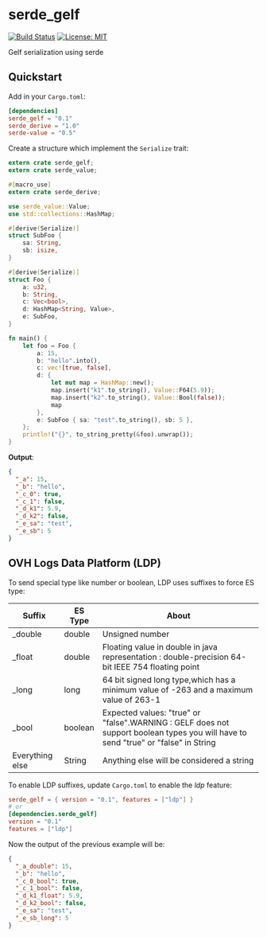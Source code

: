# serde_gelf

[![Build Status](https://travis-ci.org/cdumay/serde_gelf.svg?branch=master)](https://travis-ci.org/cdumay/serde_gelf)
[![License: MIT](https://img.shields.io/badge/License-MIT-brightgreen.svg)](./LICENSE)

Gelf serialization using serde

## Quickstart

Add in your `Cargo.toml`:
```toml
[dependencies]
serde_gelf = "0.1"
serde_derive = "1.0"
serde-value = "0.5"
```

Create a structure which implement the `Serialize` trait: 
```rust
extern crate serde_gelf;
extern crate serde_value;

#[macro_use]
extern crate serde_derive;

use serde_value::Value;
use std::collections::HashMap;

#[derive(Serialize)]
struct SubFoo {
    sa: String,
    sb: isize,
}

#[derive(Serialize)]
struct Foo {
    a: u32,
    b: String,
    c: Vec<bool>,
    d: HashMap<String, Value>,
    e: SubFoo,
}

fn main() {
    let foo = Foo {
        a: 15,
        b: "hello".into(),
        c: vec![true, false],
        d: {
            let mut map = HashMap::new();
            map.insert("k1".to_string(), Value::F64(5.9));
            map.insert("k2".to_string(), Value::Bool(false));
            map
        },
        e: SubFoo { sa: "test".to_string(), sb: 5 },
    };
    println!("{}", to_string_pretty(&foo).unwrap());
}
```
**Output**:
```json
{
  "_a": 15,
  "_b": "hello",
  "_c_0": true,
  "_c_1": false,
  "_d_k1": 5.9,
  "_d_k2": false,
  "_e_sa": "test",
  "_e_sb": 5
}
```

## OVH Logs Data Platform (LDP)

To send special type like number or boolean, LDP uses suffixes to force ES type:

| Suffix            | ES Type  | About                                                                                                                              |
|-------------------|----------|------------------------------------------------------------------------------------------------------------------------------------|
| _double           | double   | Unsigned number                                                                                                                    |
| _float            | double   | Floating value in double in java representation : double-precision 64-bit IEEE 754 floating point                                  |
| _long             | long     | 64 bit signed long type,which has a minimum value of -263 and a maximum value of 263-1                                             |
| _bool             | boolean  | Expected values: "true" or "false".WARNING : GELF does not support boolean types you will have to send "true" or "false" in String |
| Everything else   | String   | Anything else will be considered a string                                                                                          |

To enable LDP suffixes, update `Cargo.toml` to enable the *ldp* feature:
```toml
serde_gelf = { version = "0.1", features = ["ldp"] }
# or
[dependencies.serde_gelf]
version = "0.1"
features = ["ldp"]
```
Now the output of the previous example will be:
```json
{
  "_a_double": 15,
  "_b": "hello",
  "_c_0_bool": true,
  "_c_1_bool": false,
  "_d_k1_float": 5.9,
  "_d_k2_bool": false,
  "_e_sa": "test",
  "_e_sb_long": 5
}
```